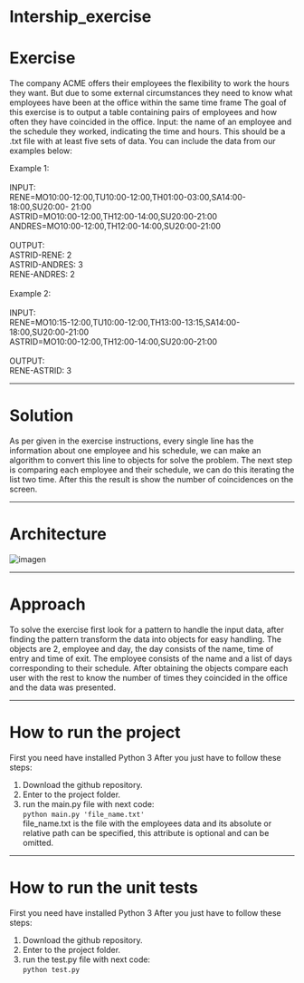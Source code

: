 # Intership_exercise

# Exercise
The company ACME offers their employees the flexibility to work the hours they want. But due to some external circumstances they need to know what employees have been at the office within the same time frame
The goal of this exercise is to output a table containing pairs of employees and how often they have coincided in the office.
Input: the name of an employee and the schedule they worked, indicating the time and hours. This should be a .txt file with at least five sets of data. You can include the data from our examples below:

Example 1:<br><br>
INPUT: <br>
RENE=MO10:00-12:00,TU10:00-12:00,TH01:00-03:00,SA14:00-18:00,SU20:00- 21:00 <br>
ASTRID=MO10:00-12:00,TH12:00-14:00,SU20:00-21:00 <br>
ANDRES=MO10:00-12:00,TH12:00-14:00,SU20:00-21:00 <br><br>
OUTPUT: <br>
ASTRID-RENE: 2 <br>
ASTRID-ANDRES: 3 <br>
RENE-ANDRES: 2 <br>
<br>
Example 2: <br><br>
INPUT: <br>
RENE=MO10:15-12:00,TU10:00-12:00,TH13:00-13:15,SA14:00-18:00,SU20:00-21:00 <br>
ASTRID=MO10:00-12:00,TH12:00-14:00,SU20:00-21:00 <br><br>
OUTPUT: <br>
RENE-ASTRID: 3 <br>
________________________________________
# Solution
As per given in the exercise instructions, every single line has the information about one employee and his schedule, we can make an algorithm to convert this line to objects for solve the problem.
The next step is comparing each employee and their schedule, we can do this iterating the list two time. After this the result is show the number of coincidences on the screen.
________________________________________
# Architecture

![imagen](https://user-images.githubusercontent.com/45211516/176502702-08263ced-ddab-451b-944c-1f3dfe288131.png)
________________________________________
# Approach

To solve the exercise first look for a pattern to handle the input data, after finding the pattern transform the data into objects for easy handling.
The objects are 2, employee and day, the day consists of the name, time of entry and time of exit. The employee consists of the name and a list of days corresponding to their schedule.
After obtaining the objects compare each user with the rest to know the number of times they coincided in the office and the data was presented.
________________________________________
# How to run the project
First you need have installed Python 3
After you just have to follow these steps:
  1. Download the github repository. 
  2. Enter to the project folder.
  3. run the main.py file with next code: <br>
`python main.py 'file_name.txt'` <br>
file_name.txt is the file with the employees data and its absolute or relative path can be specified, this attribute is optional and can be omitted.
________________________________________
# How to run the unit tests
First you need have installed Python 3
After you just have to follow these steps:
  1. Download the github repository. 
  2. Enter to the project folder.
  3. run the test.py file with next code: <br>
`python test.py`
